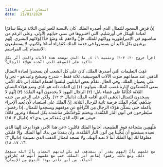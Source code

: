 ```yaml
---
title:  امتحان النار
date:  21/01/2020
---
```


إنَّ فرض السجود للتمثال الذي أصدره الملك، كان بالنسبة للعبرانيين الثلاثة تزييفًا سافرًا لعبادة الهيكل في أورشليم، التي اختبروها في سني حياتِهم الأولى. وعلى الرغم من مناصبهم في الإمبراطورية وولائهم للملك، فإنَّ ولاءهم لله وَضَعَ حَدًّا لِوَلائهم البشري. إنَّهم يرغبون بكل تأكيد أن يستمروا في خدمة الملك كمُدَراء أمناء؛ ولكنهم، لا يستطيعون الانضمام إلى المراسيم.

`اقرأ خروج ٢٠: ٣-٦؛ وتثنية ٦: ٤. ما الذي توضحه هذه الآيات والذي أثَّر بكل تأكيد على الموقف الذي اتَّخذه هؤلاء الرجال؟`

عَقِبَ التعليمات التي أصدرها الملك، كان على كل الشعب أن يسجدوا لعبادة التمثال الذهبي عند سماعهم صوت الآلات الموسيقية. ثلاثة فقط - شدرخ وميشخ وعبدنغو - تجرأوا على عِصيان الملك. وفي الحال، تقدَّم بعض البابليين ليلفتوا اهتمام الملك إلى ذلك الأمر. سعى المُشتكون لإثارة غضب الملك بقولهم: (١) إن الملك ذاته هو الذي وضع هؤلاء الشبان الثلاثة حُكَّامًا على قضاء بابل؛ (٢) الرجال اليهود لا يخدمون آلهة الملك؛ (٣) إنَّهم لا يسجدون للتمثال الذهبي الذي أقامه الملك (دانيال ٣: ١٢). ولكن على الرغم من حنقه ضدَّهم، يُقدِّم الملك فرصة ثانية للرجال الثلاثة. إنَّ الملك على استعداد لأن يُعيد الإجراء بأكمله حتى يتمكَّن هؤلاء الرجال مِن التَّراجُع عن موقفهم ويسجدوا للتمثال. إذا رفضوا، سيُطرحون في آتون النار المُتَّقدة. ويختتم نَبُوخَذْنَصَّر مناشدته بكل استعلاء وغرور قائلًا: «ومَن هو الإله الذي يُنقذكم مِن يدي؟» (دانيال ٣: ١٥).

مُلْهَمِين بشجاعة فوق الطبيعية، أجابوا الملك قائلين: «عن هذا الأمر، هوذا يوجد إلهنا الذي نعبده يستطيع أن يُنجِّينا مِن آتون النار المُتَّقدة، وأن ينقذنا من يدك أيها الملك. وإلا فليكن معلومًا لك أيها الملك أننا لا نعبد آلهتك، ولا نسجد لتمثال الذهب الذي نصبته» (دانيال ٣: ١٦، ١٧، ١٨).

`مع علمهم بأنَّ إلههم يقدر أن ينقذهم، لم يكن لديهم الضمان بأنَّ الله سيفعل ذلك. ومع ذلك، رفضوا إطاعة أمر الملك، حتى مع علمهم أنهم قد يُحْرَقُون أحياء. مِن أين نأتي بهذا النوع مِن الإيمان؟`